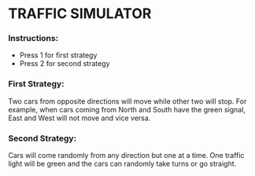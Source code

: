 # TRAFFIC SIMULATOR


### Instructions:
* Press 1 for first strategy
* Press 2 for second strategy


### First Strategy:
Two cars from opposite directions will move while other two will stop. For example, when cars coming from North and South have the green signal, East and West will not move and vice versa.

### Second Strategy:
Cars will come randomly from any direction but one at a time. One traffic light will be green and the cars can randomly take turns or go straight.
